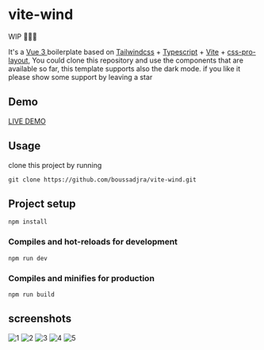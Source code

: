# vite-wind

WIP 🚧🚧🚧

  <p class="p-4 py-8 text-lg text">
                It's a <a class="text-purple-500" href="https://v3.vuejs.org/" target="_blank" rel="noopener noreferrer">
                    Vue 3 </a> boilerplate based on
                <a class="text-purple-500" href="https://tailwindcss.com" target="_blank" rel="noopener noreferrer">
                    Tailwindcss</a>
                +
                <a href="https://www.typescriptlang.org/" target="_blank" rel="noopener noreferrer" class="text-purple-500">Typescript</a>
                +
                <a href="http://vitejs.dev/" target="_blank" rel="noopener noreferrer" class="text-purple-500">Vite</a>
                +
                <a href="https://azouaoui-med.github.io/css-pro-layout/" target="_blank" rel="noopener noreferrer" class="text-purple-500">css-pro-layout</a>, You could clone this repository and use the components that are
                available so far, this template supports also the dark mode. if you like it please show some support by leaving a
                star
            </p>
            
## Demo 

[LIVE DEMO](vite-wind.netlify.app)
 
## Usage

clone this project by running

    git clone https://github.com/boussadjra/vite-wind.git

## Project setup

```
npm install
```

### Compiles and hot-reloads for development

```
npm run dev
```

### Compiles and minifies for production

```
npm run build
```

## screenshots

![1](https://raw.githubusercontent.com/boussadjra/vite-wind/main/src/assets/screenshots/1.png)
![2](https://raw.githubusercontent.com/boussadjra/vite-wind/main/src/assets/screenshots/2.png)
![3](https://raw.githubusercontent.com/boussadjra/vite-wind/main/src/assets/screenshots/3.png)
![4](https://raw.githubusercontent.com/boussadjra/vite-wind/main/src/assets/screenshots/4.png)
![5](https://raw.githubusercontent.com/boussadjra/vite-wind/main/src/assets/screenshots/5.png)

